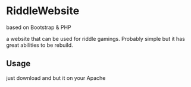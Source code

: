 # RiddleWebsite
based on Bootstrap &amp; PHP

a website that can be used for riddle gamings.
Probably simple but it has great abilities to be rebuild.

## Usage
just download and but it on your Apache
